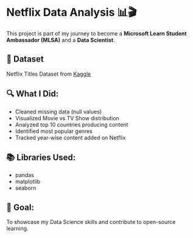 # Netflix Data Analysis 📊🎬

This project is part of my journey to become a **Microsoft Learn Student Ambassador (MLSA)** and a **Data Scientist**.

## 📁 Dataset
Netflix Titles Dataset from [Kaggle](https://www.kaggle.com/datasets/shivamb/netflix-shows)

## 🔍 What I Did:
- Cleaned missing data (null values)
- Visualized Movie vs TV Show distribution
- Analyzed top 10 countries producing content
- Identified most popular genres
- Tracked year-wise content added on Netflix

## 📚 Libraries Used:
- pandas
- matplotlib
- seaborn

## 🚀 Goal:
To showcase my Data Science skills and contribute to open-source learning.
